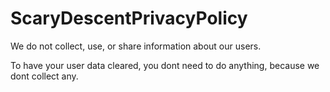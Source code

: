 # ScaryDescentPrivacyPolicy
We do not collect, use, or share information about our users.

To have your user data cleared, you dont need to do anything, because we dont collect any.
